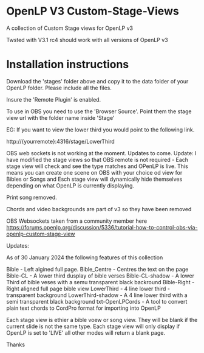 # OpenLP V3 Custom-Stage-Views
A collection of Custom Stage views for OpenLP v3

Twsted with V3.1 rc4 should work with all versions of OpenLP v3

# Installation instructions

Download the 'stages' folder above and copy it to the data folder of your OpenLP folder. Please include all the files.

Insure the 'Remote Plugin' is enabled. 

To use in OBS you need to use the 'Browser Source'. Point them the stage view url with the folder name inside 'Stage'

EG: If you want to view the lower third you would point to the following link.

  http://{yourremote}:4316/stage/LowerThird
  

OBS web sockets is not working at the moment. Updates to come.
Update: I have modified the stage views so that OBS remote is not required - Each stage view will check and see the type matches and OPenLP is live. This means you can create one scene on OBS with your choice od view for Bibles or Songs and Esch stage view will dynamically hide themselves depending on what OpenLP is currently displaying.


Print song removed. 

Chords and video backgrounds are part of v3 so they have been removed


OBS Websockets taken from a community member here
https://forums.openlp.org/discussion/5336/tutorial-how-to-control-obs-via-openlp-custom-stage-view


Updates:

As of 30 January 2024 the following features of this collection

Bible - Left algined full page.
Bible_Centre - Centres the text on the page
Bible-CL - A lower third dusplay of bible verses
Bible-CL-shadow - A lower Third of bible veses with a semu transparent black backround
Bible-Right  - Right aligned full page bible view
LowerThird - 4 line lower third - transparent background
LowerThird-shadow -  A 4 line lower third with a semi transparent black background
txt-OpenLPCords - A tool to convert plain text chords to CordPro format for importing into OpenLP

Each stage view is ethier a bible voew or song view. They will be blank if the current slide is not the same type.
Each stage view will only display if OpenLP is set to 'LIVE' all other modes will return a blank page.




Thanks
